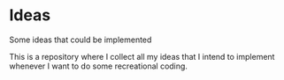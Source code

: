 # Ideas
Some ideas that could be implemented

This is a repository where I collect all my ideas that I intend to implement whenever I want to do some recreational coding.
